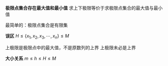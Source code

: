 **极限点集合存在最大值和最小值**
求上下极限等价于求极限点集合的最大值与最小值

最简单的：极限点集合是有限集

**误区**
$H\leq\{x_1,x_2,x_3,\cdots,x_n\}\leq M$

上极限是极限点中的最大值，不是原数列的上界
上极限未必是上界

**大小关系**
$m\leq h\leq H\leq M$
